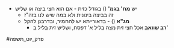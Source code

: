 * יש **מח' בגמ'** () בגודל כזית \- אם הוא חצי ביצה או שליש
	* זה בביצה בינונית ולא במה שיש לנו בזה"ז
	* **מג"א** () \- בדאורייתא יש להחמיר, ובדרבנן להקל
		* **רב שוואב** אכל חצי זית מצה בליל א' דפסח, ושליש זית בליל ב'

#פרק_יוט_תשפה